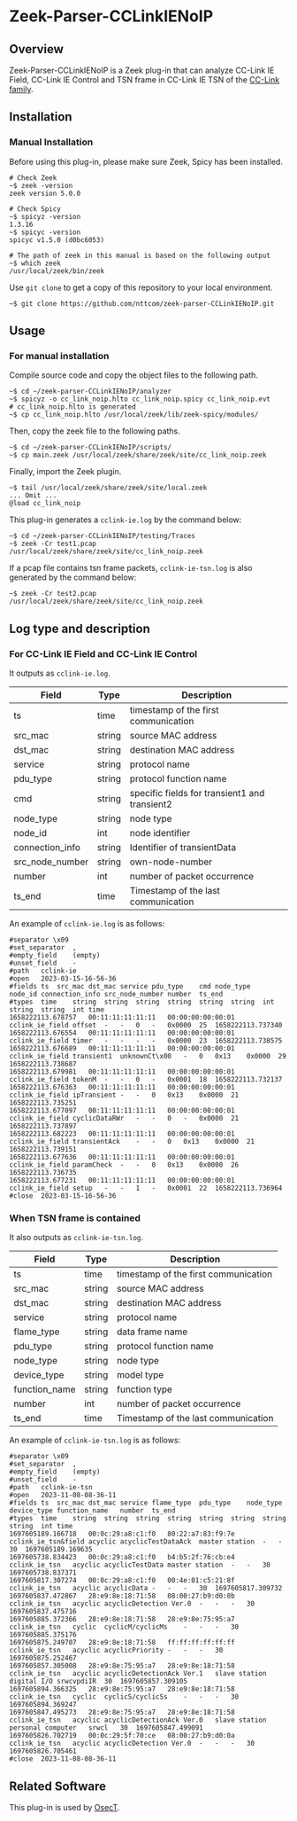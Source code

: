 # Zeek-Parser-CCLinkIENoIP

## Overview

Zeek-Parser-CCLinkIENoIP is a Zeek plug-in that can analyze CC-Link IE Field, CC-Link IE Control and TSN frame in CC-Link IE TSN of the [CC-Link family](https://www.cc-link.org/ja/cclink/index.html).

## Installation

### Manual Installation

Before using this plug-in, please make sure Zeek, Spicy has been installed.

````
# Check Zeek
~$ zeek -version
zeek version 5.0.0

# Check Spicy
~$ spicyz -version
1.3.16
~$ spicyc -version
spicyc v1.5.0 (d0bc6053)

# The path of zeek in this manual is based on the following output
~$ which zeek
/usr/local/zeek/bin/zeek
````

Use `git clone` to get a copy of this repository to your local environment.
```
~$ git clone https://github.com/nttcom/zeek-parser-CCLinkIENoIP.git
```

## Usage

### For manual installation

Compile source code and copy the object files to the following path.
```
~$ cd ~/zeek-parser-CCLinkIENoIP/analyzer
~$ spicyz -o cc_link_noip.hlto cc_link_noip.spicy cc_link_noip.evt
# cc_link_noip.hlto is generated
~$ cp cc_link_noip.hlto /usr/local/zeek/lib/zeek-spicy/modules/
```

Then, copy the zeek file to the following paths.
```
~$ cd ~/zeek-parser-CCLinkIENoIP/scripts/
~$ cp main.zeek /usr/local/zeek/share/zeek/site/cc_link_noip.zeek
```

Finally, import the Zeek plugin.
```
~$ tail /usr/local/zeek/share/zeek/site/local.zeek
... Omit ...
@load cc_link_noip
```

This plug-in generates a `cclink-ie.log` by the command below:
```
~$ cd ~/zeek-parser-CCLinkIENoIP/testing/Traces
~$ zeek -Cr test1.pcap /usr/local/zeek/share/zeek/site/cc_link_noip.zeek
```

If a pcap file contains tsn frame packets, `cclink-ie-tsn.log` is also generated by the command below:
```
~$ zeek -Cr test2.pcap /usr/local/zeek/share/zeek/site/cc_link_noip.zeek
```

## Log type and description

### For CC-Link IE Field and CC-Link IE Control

It outputs as `cclink-ie.log`.

| Field | Type | Description |
| --- | --- | --- |
| ts | time | timestamp of the first communication |
| src_mac | string | source MAC address |
| dst_mac | string | destination MAC address |
| service | string | protocol name |
| pdu_type | string | protocol function name |
| cmd | string | specific fields for transient1 and transient2 |
| node_type | string | node type |
| node_id | int | node identifier |
| connection_info | string | Identifier of transientData |
| src_node_number | string | own-node-number |
| number | int | number of packet occurrence |
| ts_end | time | Timestamp of the last communication |

An example of `cclink-ie.log` is as follows:
```
#separator \x09
#set_separator	,
#empty_field	(empty)
#unset_field	-
#path	cclink-ie
#open	2023-03-15-16-56-36
#fields	ts	src_mac	dst_mac	service	pdu_type	cmd	node_type	node_id	connection_info	src_node_number	number	ts_end
#types	time	string	string	string	string	string	string	int	string	string	int	time
1658222113.678757	00:11:11:11:11:11	00:00:00:00:00:01	cclink_ie_field	offset	-	-	0	-	0x0000	25	1658222113.737340
1658222113.676554	00:11:11:11:11:11	00:00:00:00:00:01	cclink_ie_field	timer	-	-	-	-	0x0000	23	1658222113.738575
1658222113.676689	00:11:11:11:11:11	00:00:00:00:00:01	cclink_ie_field	transient1	unknownCt\x00	-	0	0x13	0x0000	29	1658222113.738687
1658222113.679981	00:11:11:11:11:11	00:00:00:00:00:01	cclink_ie_field	tokenM	-	-	0	-	0x0001	18	1658222113.732137
1658222113.676363	00:11:11:11:11:11	00:00:00:00:00:01	cclink_ie_field	ipTransient	-	-	0	0x13	0x0000	21	1658222113.735251
1658222113.677097	00:11:11:11:11:11	00:00:00:00:00:01	cclink_ie_field	cyclicDataRWr	-	-	0	-	0x0000	21	1658222113.737897
1658222113.682223	00:11:11:11:11:11	00:00:00:00:00:01	cclink_ie_field	transientAck	-	-	0	0x13	0x0000	21	1658222113.739151
1658222113.677636	00:11:11:11:11:11	00:00:00:00:00:01	cclink_ie_field	paramCheck	-	-	0	0x13	0x0000	26	1658222113.736735
1658222113.677231	00:11:11:11:11:11	00:00:00:00:00:01	cclink_ie_field	setup	-	-	1	-	0x0001	22	1658222113.736964
#close	2023-03-15-16-56-36
```

### When TSN frame is contained

It also outputs as `cclink-ie-tsn.log`.

| Field | Type | Description |
| --- | --- | --- |
| ts | time | timestamp of the first communication |
| src_mac | string | source MAC address |
| dst_mac | string | destination MAC address |
| service | string | protocol name |
| flame_type | string | data frame name |
| pdu_type | string | protocol function name |
| node_type | string | node type |
| device_type | string | model type |
| function_name | string | function type |
| number | int | number of packet occurrence |
| ts_end | time | Timestamp of the last communication |

An example of `cclink-ie-tsn.log` is as follows:
```
#separator \x09
#set_separator	,
#empty_field	(empty)
#unset_field	-
#path	cclink-ie-tsn
#open	2023-11-08-08-36-11
#fields	ts	src_mac	dst_mac	service	flame_type	pdu_type	node_type	device_type	function_name	number	ts_end
#types	time	string	string	string	string	string	string	string	string	int	time
1697605189.166718	00:0c:29:a8:c1:f0	80:22:a7:83:f9:7e	cclink_ie_tsn&field	acyclic	acyclicTestDataAck	master station	-	-	30	1697605189.169635
1697605738.834423	00:0c:29:a8:c1:f0	b4:b5:2f:76:cb:e4	cclink_ie_tsn	acyclic	acyclicTestData	master station	-	-	30	1697605738.837371
1697605817.307274	00:0c:29:a8:c1:f0	00:4e:01:c5:21:8f	cclink_ie_tsn	acyclic	acyclicData	-	-	-	30	1697605817.309732
1697605837.472867	28:e9:8e:18:71:58	08:00:27:b9:d0:0b	cclink_ie_tsn	acyclic	acyclicDetection Ver.0	-	-	-	30	1697605837.475716
1697605885.372366	28:e9:8e:18:71:58	28:e9:8e:75:95:a7	cclink_ie_tsn	cyclic	cyclicM/cyclicMs	-	-	-	30	1697605885.375176
1697605875.249707	28:e9:8e:18:71:58	ff:ff:ff:ff:ff:ff	cclink_ie_tsn	acyclic	acyclicPriority	-	-	-	30	1697605875.252467
1697605857.305008	28:e9:8e:75:95:a7	28:e9:8e:18:71:58	cclink_ie_tsn	acyclic	acyclicDetectionAck Ver.1	slave station	digital I/O	srwcvpdiIR	30	1697605857.309105
1697605894.366325	28:e9:8e:75:95:a7	28:e9:8e:18:71:58	cclink_ie_tsn	cyclic	cyclicS/cyclicSs	-	-	-	30	1697605894.369247
1697605847.495273	28:e9:8e:75:95:a7	28:e9:8e:18:71:58	cclink_ie_tsn	acyclic	acyclicDetectionAck Ver.0	slave station	personal computer	srwcl	30	1697605847.499091
1697605826.702719	00:0c:29:5f:70:ce	08:00:27:b9:d0:0a	cclink_ie_tsn	acyclic	acyclicDetection Ver.0	-	-	-	30	1697605826.705461
#close	2023-11-08-08-36-11
```

## Related Software

This plug-in is used by [OsecT](https://github.com/nttcom/OsecT).
